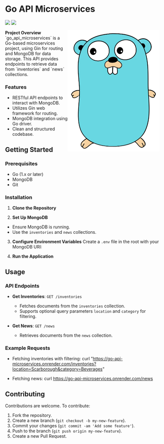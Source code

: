 # Go API Microservices

<p>
  <img src="https://img.shields.io/badge/Go-00ADD8?style=for-the-badge&logo=go&logoColor=white" height="25"/>
  <img src="https://img.shields.io/badge/MongoDB-4EA94B?style=for-the-badge&logo=mongodb&logoColor=white" height="25"/>
</p>

<p>
  <img src="./go.png" alt="Go Bear Logo" width="300" align="right"/>
  <b>Project Overview</b><br>
  `go_api_microservices` is a Go-based microservices project, using Gin for routing and MongoDB for data storage. This API provides endpoints to retrieve data from `inventories` and `news` collections.
</p>

### Features

- RESTful API endpoints to interact with MongoDB.
- Utilizes Gin web framework for routing.
- MongoDB integration using Go driver.
- Clean and structured codebase.

## Getting Started

### Prerequisites

- Go (1.x or later)
- MongoDB
- Git

### Installation

1. **Clone the Repository**

2. **Set Up MongoDB**

- Ensure MongoDB is running.
- Use the `inventories` and `news` collections.

3. **Configure Environment Variables**
   Create a `.env` file in the root with your MongoDB URI:

4. **Run the Application**

## Usage

### API Endpoints

- **Get Inventories**: `GET /inventories`

  - Fetches documents from the `inventories` collection.
  - Supports optional query parameters `location` and `category` for filtering.

- **Get News**: `GET /news`
  - Retrieves documents from the `news` collection.

### Example Requests

- Fetching inventories with filtering:
  curl "https://go-api-microservices.onrender.com/inventories?location=Scarborough&category=Beverages"

- Fetching news:
  curl https://go-api-microservices.onrender.com/news

## Contributing

Contributions are welcome. To contribute:

1. Fork the repository.
2. Create a new branch (`git checkout -b my-new-feature`).
3. Commit your changes (`git commit -am 'Add some feature'`).
4. Push to the branch (`git push origin my-new-feature`).
5. Create a new Pull Request.
